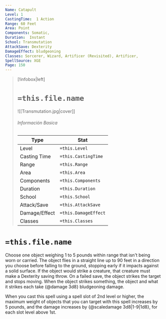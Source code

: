 ```yaml
---
Name: Catapult
Level: 1
CastingTime:  1 Action 
Range: 60 Feet
Area: Point
Components: Somatic, 
Duration:  Instant  
School: Transmutation
AttackSave: Dexterity
DamageEffect: bludgeoning
Classes: Sorcerer, Wizard, Artificer (Revisited), Artificer, 
SpellSource: XGE
Page: 150
---
```


>[!infobox|left]
># `=this.file.name`
>![[Transmutation.jpg|cover]]
> ###### Información Basica
> Type |  Stat |
> ---|---|
> Level | `=this.Level` |
> Casting Time | `=this.CastingTime` |
> Range | `=this.Range` |
> Area | `=this.Area` |
> Components | `=this.Components` |
> Duration | `=this.Duration` |
> School | `=this.School` |
> Attack/Save | `=this.AttackSave` |
> Damage/Effect | `=this.DamageEffect` |
> Classes | `=this.Classes` |

# `=this.file.name`
Choose one object weighing 1 to 5 pounds within range that isn&#x27;t being worn or carried. The object flies in a straight line up to 90 feet in a direction you choose before falling to the ground, stopping early if it impacts against a solid surface. If the object would strike a creature, that creature must make a Dexterity saving throw. On a failed save, the object strikes the target and stops moving. When the object strikes something, the object and what it strikes each take {@damage 3d8} bludgeoning damage.



 


When you cast this spell using a spell slot of 2nd level or higher, the maximum weight of objects that you can target with this spell increases by 5 pounds, and the damage increases by {@scaledamage 3d8|1-9|1d8}, for each slot level above 1st. 